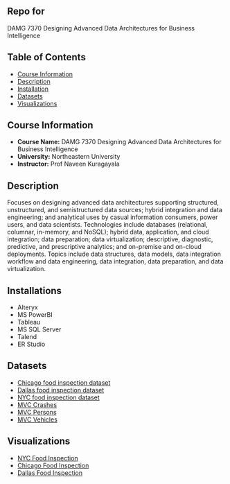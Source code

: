 ## Repo for 
DAMG 7370 Designing Advanced Data Architectures for Business Intelligence

## Table of Contents

- [Course Information](#course-information)
- [Description](#description)
- [Installation](#installations)
- [Datasets](#datasets)
- [Visualizations](#visualizations)

## Course Information

- **Course Name:** DAMG 7370 Designing Advanced Data Architectures for Business Intelligence
- **University:** Northeastern University
- **Instructor:** Prof Naveen Kuragayala

## Description

Focuses on designing advanced data architectures supporting structured, unstructured, and semistructured data sources; hybrid integration and data engineering; and analytical uses by casual information consumers, power users, and data scientists. Technologies include databases (relational, columnar, in-memory, and NoSQL); hybrid data, application, and cloud integration; data preparation; data virtualization; descriptive, diagnostic, predictive, and prescriptive analytics; and on-premise and on-cloud deployments. Topics include data structures, data models, data integration workflow and data engineering, data integration, data preparation, and data virtualization.

## Installations

- Alteryx
- MS PowerBI
- Tableau
- MS SQL Server
- Talend
- ER Studio

## Datasets
- [Chicago food inspection dataset](https://data.cityofchicago.org/Health-Human-Services/Food-Inspections/4ijn-s7e5/about_data)
- [Dallas food inspection dataset](https://www.dallasopendata.com/Services/Restaurant-and-Food-Establishment-Inspections-Octo/dri5-wcct/about_data)
- [NYC food inspection dataset](https://data.cityofnewyork.us/Health/DOHMH-New-York-City-Restaurant-Inspection-Results/43nn-pn8j/about_data)
- [MVC Crashes](https://data.cityofnewyork.us/Public-Safety/Motor-Vehicle-Collisions-Crashes/h9gi-nx95)
- [MVC Persons](https://data.cityofnewyork.us/Public-Safety/Motor-Vehicle-Collisions-Person/f55k-p6yu)
- [MVC Vehicles](https://data.cityofnewyork.us/Public-Safety/Motor-Vehicle-Collisions-Vehicles/bm4k-52h4)

## Visualizations
- [NYC Food Inspection](https://public.tableau.com/views/NYCFoodInspection_17064860754710/InspectionStatistics?:language=en-US&:display_count=n&:origin=viz_share_link)
- [Chicago Food Inspection](https://public.tableau.com/views/ChicagoFoodInspection_17064859738260/Dashboard1?:language=en-US&:display_count=n&:origin=viz_share_link)
- [Dallas Food Inspection](https://public.tableau.com/views/DallasFoodInspection_17064863168050/MainDashforDallasFI?:language=en-US&publish=yes&:display_count=n&:origin=viz_share_link)



